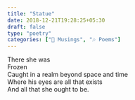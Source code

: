 ```yaml
---
title: "Statue"
date: 2018-12-21T19:28:25+05:30
draft: false
type: "poetry"
categories: ["💭 Musings", "🎶 Poems"]
---
```


There she was  
Frozen  
Caught in a realm beyond space and time  
Where his eyes are all that exists  
And all that she ought to be.  
